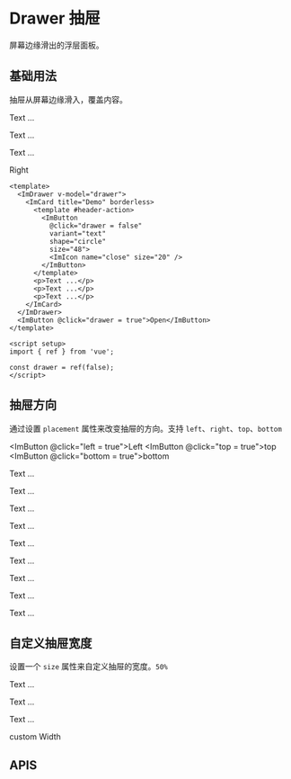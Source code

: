 # Drawer 抽屉

屏幕边缘滑出的浮层面板。

## 基础用法

抽屉从屏幕边缘滑入，覆盖内容。

<script setup>
import { ref } from 'vue';

const drawer = ref(false);
const customW = ref(false);
const left = ref(false);
const top = ref(false);
const bottom = ref(false);


</script>

<ImDrawer v-model="drawer" placement="right">
    <ImCard title="Demo" borderless>
    <template #header-action>
      <ImButton @click="drawer = false" variant="text" shape="circle" size="48">
        <ImIcon name="close" size="20" />
      </ImButton>
    </template>
      <p>Text ...</p>
      <p>Text ...</p>
      <p>Text ...</p>
    </ImCard>
  </ImDrawer>
  <ImButton @click="drawer = true">Right</ImButton>

```vue
<template>
  <ImDrawer v-model="drawer">
    <ImCard title="Demo" borderless>
      <template #header-action>
        <ImButton
          @click="drawer = false"
          variant="text"
          shape="circle"
          size="48">
          <ImIcon name="close" size="20" />
        </ImButton>
      </template>
      <p>Text ...</p>
      <p>Text ...</p>
      <p>Text ...</p>
    </ImCard>
  </ImDrawer>
  <ImButton @click="drawer = true">Open</ImButton>
</template>

<script setup>
import { ref } from 'vue';

const drawer = ref(false);
</script>
```

## 抽屉方向

通过设置 `placement` 属性来改变抽屉的方向。支持 `left`、`right`、`top`、`bottom`

<ImButton @click="left = true">Left</ImButton>
<ImButton @click="top = true">top</ImButton>
<ImButton @click="bottom = true">bottom</ImButton>

<ImDrawer v-model="left" placement="left">
    <ImCard title="Demo" borderless>
      <p>Text ...</p>
      <p>Text ...</p>
      <p>Text ...</p>
    </ImCard>
  </ImDrawer>

  <ImDrawer v-model="top" placement="top">
    <ImCard title="Demo" borderless>
      <p>Text ...</p>
      <p>Text ...</p>
      <p>Text ...</p>
    </ImCard>
  </ImDrawer>

  <ImDrawer v-model="bottom" placement="bottom">
    <ImCard title="Demo" borderless>
      <p>Text ...</p>
      <p>Text ...</p>
      <p>Text ...</p>
    </ImCard>
  </ImDrawer>

## 自定义抽屉宽度

设置一个 `size` 属性来自定义抽屉的宽度。`50%`

<ImDrawer v-model="customW" size="50%">
    <ImCard title="Demo" borderless>
      <p>Text ...</p>
      <p>Text ...</p>
      <p>Text ...</p>
    </ImCard>
  </ImDrawer>
  <ImButton @click="customW = true">custom Width</ImButton>
  
## APIS
